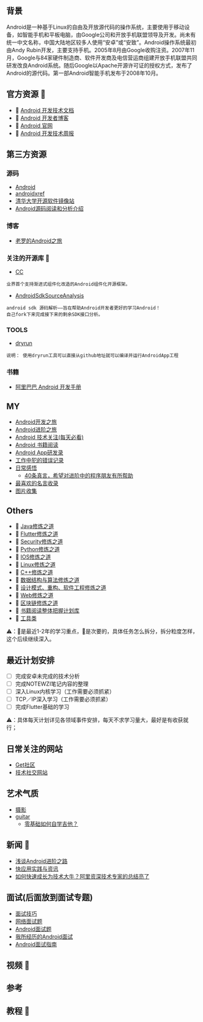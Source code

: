 ## 背景
Android是一种基于Linux的自由及开放源代码的操作系统，主要使用于移动设备，如智能手机和平板电脑，由Google公司和开放手机联盟领导及开发。尚未有统一中文名称，中国大陆地区较多人使用“安卓”或“安致”。Android操作系统最初由Andy Rubin开发，主要支持手机。2005年8月由Google收购注资。2007年11月，Google与84家硬件制造商、软件开发商及电信营运商组建开放手机联盟共同研发改良Android系统。随后Google以Apache开源许可证的授权方式，发布了Android的源代码。第一部Android智能手机发布于2008年10月。

## 官方资源 💼
- 👨 [Android 开发技术文档](https://developer.android.google.cn/)
- 🏃 [Android 开发者博客](https://android-developers.googleblog.com/)
- 👨 [Android 官网](https://developer.android.com/studio/index.html)
- 🏃 [Android 开发技术周报](https://www.androidweekly.cn/)

## 第三方资源

### 源码

- [Android](https://github.com/android)
- [androidxref](http://androidxref.com/)
- [清华大学开源软件镜像站](https://mirrors.tuna.tsinghua.edu.cn/help/AOSP/)
- [Android源码阅读和分析介绍](https://github.com/qmsggg/qmsggg_BlogCollect/issues/117)

### 博客

- [老罗的Android之旅](https://blog.csdn.net/luoshengyang)

### 关注的开源库 🔧
- [CC](https://github.com/luckybilly/CC?utm_source=gold_browser_extension)
```
业界首个支持渐进式组件化改造的Android组件化开源框架。
```
- [AndroidSdkSourceAnalysis](https://github.com/LittleFriendsGroup/AndroidSdkSourceAnalysis)
```
android sdk 源码解析——旨在帮助Android开发者更好的学习Android！
自己fork下来完成接下来的剩余SDK接口分析。
```

### TOOLS
- [dryrun](https://github.com/cesarferreira/dryrun)
```
说明： 使用dryrun工具可以直接从github地址就可以编译并运行AndroidApp工程
```

### 书籍
- [阿里巴巴 Android 开发手册](https://github.com/qmsggg/qmsggg_BlogCollect/issues/145)

## MY
- [Android开发之旅](https://github.com/qmsggg/qmsggg_BlogCollect/tree/master/MyStudyRecoder)
- [Android进阶之旅](https://github.com/qmsggg/qmsggg_BlogCollect/issues/186)
- [Android 技术关注(每天必看)](https://github.com/qmsggg/qmsggg_BlogCollect/issues/15)
- [Android 书籍阅读](https://github.com/qmsggg/qmsggg_BlogCollect/issues/17)
- [Android App研发录](https://github.com/qmsggg/qmsggg_BlogCollect/issues/36)
- [工作中犯的错误记录](https://github.com/qmsggg/qmsggg_BlogCollect/issues/18)
- [日常感悟](https://github.com/qmsggg/qmsggg_Daily_Life/issues/1)
  - [40条真言，希望对进阶中的程序朋友有所帮助](https://github.com/qmsggg/qmsggg_BlogCollect/issues/169)
- [最喜欢的名言收录](https://github.com/qmsggg/qmsggg_BlogCollect/issues/64)
- [图片收集](https://github.com/qmsggg/qmsggg_BlogCollect/issues/65)

## Others 
- 🌟 [Java修炼之道](https://github.com/qmsggg/qmsggg_java)
- 🌟 [Flutter修炼之道](https://github.com/qmsggg/qmsggg_flutter)
- 🐶 [Security修炼之道](https://github.com/qmsggg/qmsggg_HackingAndSecurity)
- 🐶 [Python修炼之道](https://github.com/qmsggg/qmsggg_python)
- 🐶 [IOS修炼之道](https://github.com/qmsggg/qmsggg_ios)
- 🌟 [Linux修炼之道](https://github.com/qmsggg/qmsggg_linux)
- 🌟 [C++修炼之道](https://github.com/qmsggg/qmsggg_cplusplus)
- 🐶 [数据结构与算法修炼之道](https://github.com/qmsggg/qmsggg_data_structure_and_algorithm)
- 🌟 [设计模式、重构、软件工程修炼之道](https://github.com/qmsggg/qmsggg_DesignPattern_Refactor_SE)
- 🐶 [Web修炼之道](https://github.com/qmsggg/qmsggg_FullStackDevelopment)
- 🌟 [区块链修炼之道](https://github.com/qmsggg/qmsggg_blockchain)
- 🐶 [书籍阅读整体把握计划库](https://github.com/qmsggg/qmsggg_book_sche)
- 🐶 [工具类](https://github.com/qmsggg/qmsggg_others)

⚠️：🌟是最近1-2年的学习重点，🐶是次要的，具体任务怎么拆分，拆分粒度怎样，这个后续继续深入。

## 最近计划安排
- [ ] 完成安卓未完成的技术分析
- [ ] 完成NOTEWZI笔记内容的整理
- [ ] 深入Linux内核学习（工作需要必须抓紧）
- [ ] TCP／IP深入学习（工作需要必须抓紧）
- [ ] 完成Flutter基础的学习

⚠️：具体每天计划详见各领域事件安排，每天不求学习量大，最好是有收获就行；

## 日常关注的网站
- [Get社区](http://get.ftqq.com/?c=default)
- [技术社交网站](https://github.com/qmsggg/qmsggg_BlogCollect/issues/16)

## 艺术气质
- [摄影]()
- [guitar]()
  - [零基础如何自学吉他？](https://www.zhihu.com/question/19612472)

## 新闻 📃
- [浅谈Android进阶之路](https://github.com/qmsggg/qmsggg_BlogCollect/issues/148)
- [快应用实践与资讯](https://github.com/qmsggg/qmsggg_BlogCollect/issues/154)
- [如何快速成长为技术大牛？阿里资深技术专家的总结亮了](https://github.com/qmsggg/qmsggg_BlogCollect/issues/170)

## 面试(后面放到面试专题)
- [面试技巧](https://github.com/qmsggg/qmsggg_BlogCollect/issues/149)
- [网络面试题](https://github.com/qmsggg/qmsggg_BlogCollect/issues/151)
- [Android面试题](https://github.com/qmsggg/qmsggg_BlogCollect/issues/152)
- [我所经历的Android面试](https://github.com/qmsggg/qmsggg_BlogCollect/issues/168)
- [Android面试指南](https://github.com/qmsggg/qmsggg_BlogCollect/issues/179)

## 视频 🎥

## 参考

## 教程 🍞

